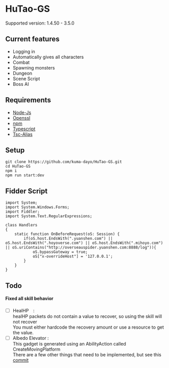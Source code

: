 # HuTao-GS
Supported version: 1.4.50 - 3.5.0

## Current features

* Logging in
* Automatically gives all characters
* Combat
* Spawning monsters
* Dungeon
* Scene Script
* Boss AI

## Requirements

* [Node-Js](https://nodejs.org/en/)
* [Openssl](https://slproweb.com/products/Win32OpenSSL.html)
* [npm](https://docs.npmjs.com/downloading-and-installing-node-js-and-npm)
* [Typescript](https://www.npmjs.com/package/typescript)
* [Tsc-Alias](https://www.npmjs.com/package/tsc-alias)


## Setup
```shell
git clone https://github.com/kuma-dayo/HuTao-GS.git
cd HuTao-GS
npm i
npm run start:dev
```
## Fidder Script
```
import System;
import System.Windows.Forms;
import Fiddler;
import System.Text.RegularExpressions;

class Handlers
{
    static function OnBeforeRequest(oS: Session) {
        if(oS.host.EndsWith(".yuanshen.com") || oS.host.EndsWith(".hoyoverse.com") || oS.host.EndsWith(".mihoyo.com") || oS.uriContains("http://overseauspider.yuanshen.com:8888/log")){
            oS.bypassGateway = true;
            oS["x-overrideHost"] = '127.0.0.1';
        }
    }
}
```

## Todo

#### Fixed all skill behavior

- [ ] HealHP　:  
    healHP packets do not contain a value to recover, so using the skill will not recover  
    You must either hardcode the recovery amount or use a resource to get the value.
- [ ] Albedo Elevator :  
    This gadget is generated using an AbilityAction called CreateMovingPlatform  
    There are a few other things that need to be implemented, but see this [commit](https://github.com/Grasscutters/Grasscutter/pull/1845)